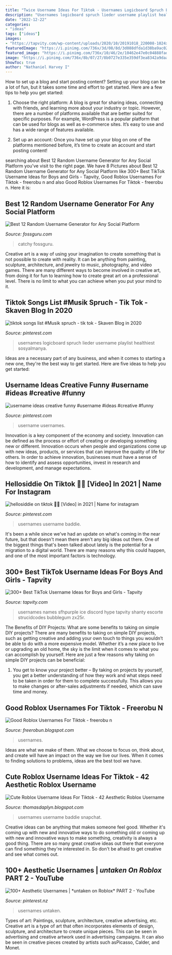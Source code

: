 ```yaml
---
title: "Twice Username Ideas For Tiktok - Usernames Logicboard Spruch Lieder Username Playlist Healthiest Sosyalmanya"
description: "Usernames logicboard spruch lieder username playlist healthiest sosyalmanya"
date: "2022-12-22"
categories:
- "ideas"
tags: ["ideas"]
images:
- "https://tapvity.com/wp-content/uploads/2020/10/20191018_220008-1024x600-1.jpg"
featuredImage: "https://i.pinimg.com/736x/3d/08/8d/3d088dfda1d38ba9ac027b86caeee1cc.jpg"
featured_image: "https://i.pinimg.com/736x/10/46/2e/10462e47e0c04888fad3a5f116286d00.jpg"
image: "https://i.pinimg.com/736x/8b/07/27/8b0727e335e359df3ea8342a9daabcad.jpg"
ShowToc: true
author: "Nathaniel Harvey I"
---
```



How to set up a blog and start posting content?
Setting up your blog can be a lot of fun, but it takes some time and effort to get started. Here are a few tips to help you get started:
1. Choose the right platform: A blog is great for sharing ideas, connecting with friends, and learning more about your industry or topic. However, there are a number of platforms available that are better suited for specific purposes. For example, WordPress is a popular platform that can be used for blogs as well as e-commerce sites. It’s easy to use and has a wide range of features available.

2. Set up an account: Once you have set up your blog on one of the platforms mentioned before, it’s time to create an account and start posting content!

	

		
searching about Best 12 Random Username Generator for Any Social Platform you've visit to the right page. We have 8 Pictures about Best 12 Random Username Generator for Any Social Platform like 300+ Best TikTok Username Ideas for Boys and Girls - Tapvity, Good Roblox Usernames For Tiktok - freerobu n and also Good Roblox Usernames For Tiktok - freerobu n. Here it is:
		
    
## Best 12 Random Username Generator For Any Social Platform

<img loading=lazy src="https://www.fossguru.com/wp-content/uploads/2020/10/Cool-and-catchy-TikTok-username-ideas.jpg" onerror="this.onerror=null;this.src='https://tse4.mm.bing.net/th?id=OIP.YZExnQu2wjPQkf5cWkbxAAHaSh&amp;pid=15.1';" alt="Best 12 Random Username Generator for Any Social Platform">

_Source: fossguru.com_

>catchy fossguru. 

	

Creative art is a way of using your imagination to create something that is not possible to create with reality. It can be anything from painting, sculpture, architecture, and jewelry to music, photography, and video games. There are many different ways to become involved in creative art, from doing it for fun to learning how to create great art on a professional level. There is no limit to what you can achieve when you put your mind to it.

    
## Tiktok Songs List #Musik Spruch - Tik Tok - Skaven Blog In 2020

<img loading=lazy src="https://i.pinimg.com/736x/3d/08/8d/3d088dfda1d38ba9ac027b86caeee1cc.jpg" onerror="this.onerror=null;this.src='https://tse2.mm.bing.net/th?id=OIP.M-7UEduhDS7PxNdu3TTRGQHaOt&amp;pid=15.1';" alt="tiktok songs list #Musik spruch - tik tok - Skaven Blog in 2020">

_Source: pinterest.com_

>usernames logicboard spruch lieder username playlist healthiest sosyalmanya. 

	

Ideas are a necessary part of any business, and when it comes to starting a new one, they're the best way to get started. Here are five ideas to help you get started: 

    
## Username Ideas Creative Funny #username #ideas #creative #funny

<img loading=lazy src="https://i.pinimg.com/736x/10/46/2e/10462e47e0c04888fad3a5f116286d00.jpg" onerror="this.onerror=null;this.src='https://tse2.mm.bing.net/th?id=OIP.QnoLEAc3qw7Q6TxARiuDIQHaHa&amp;pid=15.1';" alt="username ideas creative funny #username #ideas #creative #funny">

_Source: pinterest.com_

>username usernames. 

	

Innovation is a key component of the economy and society. Innovation can be defined as the process or effort of creating or developing something new or different. Innovation occurs when people and organizations come up with new ideas, products, or services that can improve the quality of life for others. In order to achieve innovation, businesses must have a sense of how to identify and assess opportunities, invest in research and development, and manage expectations.

    
## Hellosiddie On Tiktok 🏴‍☠️ [Video] In 2021 | Name For Instagram

<img loading=lazy src="https://i.pinimg.com/736x/8b/07/27/8b0727e335e359df3ea8342a9daabcad.jpg" onerror="this.onerror=null;this.src='https://tse4.mm.bing.net/th?id=OIP.-vZwhHfSFTL99GuoaMhE0QHaNK&amp;pid=15.1';" alt="hellosiddie on tiktok 🏴‍☠️ [Video] in 2021 | Name for instagram">

_Source: pinterest.com_

>usernames username baddie. 

	

It's been a while since we've had an update on what's coming in the near future, but that doesn't mean there aren't any big ideas out there. One of the biggest things that's been talked about lately is the potential for a migration to a digital world. There are many reasons why this could happen, and one of the most important factors is technology.

    
## 300+ Best TikTok Username Ideas For Boys And Girls - Tapvity

<img loading=lazy src="https://tapvity.com/wp-content/uploads/2020/10/20191018_220008-1024x600-1.jpg" onerror="this.onerror=null;this.src='https://tse4.mm.bing.net/th?id=OIP.1tGrST1eM0oCmYNj2MhvoQHaEV&amp;pid=15.1';" alt="300+ Best TikTok Username Ideas for Boys and Girls - Tapvity">

_Source: tapvity.com_

>usernames names sfhpurple ice discord hype tapvity shanty escorte strucidcodes bubblegum zx25r. 

	

The Benefits of DIY Projects: What are some benefits to taking on simple DIY projects?
There are many benefits to taking on simple DIY projects, such as getting creative and adding your own touch to things you wouldn’t be able to do with a more expensive model. Whether it’s a new place to live or upgrading an old home, the sky is the limit when it comes to what you can accomplish by yourself. Here are just a few reasons why taking on simple DIY projects can be beneficial: 
1. You get to know your project better – By taking on projects by yourself, you get a better understanding of how they work and what steps need to be taken in order for them to complete successfully. This allows you to make changes or after-sales adjustments if needed, which can save time and money. 


    
## Good Roblox Usernames For Tiktok - Freerobu N

<img loading=lazy src="https://lh5.googleusercontent.com/proxy/9VdCeCpsJQ-mMZABwwJ1orukcqVMNGHIvnanndLfrUclkCgcZQdG4CkFDc9J5vBio2cPXxQ3BxJZKMnKtLDPah3wm0x_OG_G59xfp9uMEXkUSKQRHleSh4u6gwh9pb9tfLnlkAMViGcoXzU=w1200-h630-p-k-no-nu" onerror="this.onerror=null;this.src='https://tse3.mm.bing.net/th?id=OIP.FwqQK49qSsFIJ2WY2TAi_wHaJV&amp;pid=15.1';" alt="Good Roblox Usernames For Tiktok - freerobu n">

_Source: freerobun.blogspot.com_

>usernames. 

	

Ideas are what we make of them. What we choose to focus on, think about, and create will have an impact on the way we live our lives. When it comes to finding solutions to problems, ideas are the best tool we have.

    
## Cute Roblox Username Ideas For Tiktok - 42 Aesthetic Roblox Username

<img loading=lazy src="https://lh5.googleusercontent.com/proxy/BoSbvldjg9Bxp6O3K17cW_TvoNFfPKmooenlXqNuRlvtBOdvZNrW4-v7NbMyyATUYoS7vyu7kDhvAS7trFGeOqeK3TdZG63hrcfTRok9zYtlEIOBxo2BD4DAkxrFXYsU0uwtDHU=w1200-h630-p-k-no-nu" onerror="this.onerror=null;this.src='https://tse1.mm.bing.net/th?id=OIP.xtlgoL7WDqynGBwcbVdetgHaFj&amp;pid=15.1';" alt="Cute Roblox Username Ideas For Tiktok - 42 Aesthetic Roblox Username">

_Source: thomasdaplyn.blogspot.com_

>usernames username baddie snapchat. 

	

Creative ideas can be anything that makes someone feel good. Whether it's coming up with new and innovative ways to do something old or coming up with new and innovative ways to make something, creativity is always a good thing. There are so many great creative ideas out there that everyone can find something they're interested in. So don't be afraid to get creative and see what comes out.

    
## 100+ Aesthetic Usernames | *untaken On Roblox* PART 2 - YouTube

<img loading=lazy src="https://i.pinimg.com/736x/94/5d/5a/945d5a62493b7c8eabd1d6ef77160960.jpg" onerror="this.onerror=null;this.src='https://tse2.mm.bing.net/th?id=OIP.Vz0-fPJimWAuV7A9e7WH-QHaFj&amp;pid=15.1';" alt="100+ Aesthetic Usernames | *untaken on Roblox* PART 2 - YouTube">

_Source: pinterest.nz_

>usernames untaken. 

	

Types of art: Paintings, sculpture, architecture, creative advertising, etc.
Creative art is a type of art that often incorporates elements of design, sculpture, and architecture to create unique pieces. This can be seen in advertising and creative artwork used in advertising campaigns. It can also be seen in creative pieces created by artists such asPicasso, Calder, and Monet.

